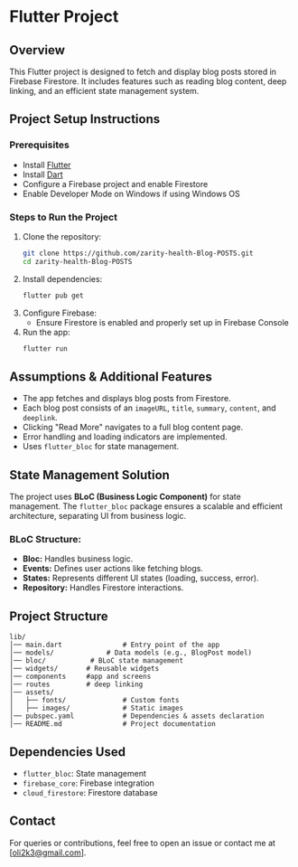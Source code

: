 # Flutter Project

## Overview
This Flutter project is designed to fetch and display blog posts stored in Firebase Firestore. It includes features such as reading blog content, deep linking, and an efficient state management system.

## Project Setup Instructions

### Prerequisites
- Install [Flutter](https://flutter.dev/docs/get-started/install)
- Install [Dart](https://dart.dev/get-dart)
- Configure a Firebase project and enable Firestore
- Enable Developer Mode on Windows if using Windows OS

### Steps to Run the Project
1. Clone the repository:
   ```sh
   git clone https://github.com/zarity-health-Blog-POSTS.git
   cd zarity-health-Blog-POSTS
   ```
2. Install dependencies:
   ```sh
   flutter pub get
   ```
3. Configure Firebase:
   - Ensure Firestore is enabled and properly set up in Firebase Console
4. Run the app:
   ```sh
   flutter run
   ```

## Assumptions & Additional Features
- The app fetches and displays blog posts from Firestore.
- Each blog post consists of an `imageURL`, `title`, `summary`, `content`, and `deeplink`.
- Clicking "Read More" navigates to a full blog content page.
- Error handling and loading indicators are implemented.
- Uses `flutter_bloc` for state management.

## State Management Solution
The project uses **BLoC (Business Logic Component)** for state management. The `flutter_bloc` package ensures a scalable and efficient architecture, separating UI from business logic.

### BLoC Structure:
- **Bloc:** Handles business logic.
- **Events:** Defines user actions like fetching blogs.
- **States:** Represents different UI states (loading, success, error).
- **Repository:** Handles Firestore interactions.

## Project Structure
```
lib/
│── main.dart               # Entry point of the app
│── models/             # Data models (e.g., BlogPost model)        
│── bloc/           # BLoC state management          
│── widgets/       # Reusable widgets
│── components     #app and screens
│── routes         # deep linking
│── assets/
│   ├── fonts/              # Custom fonts
│   ├── images/             # Static images
│── pubspec.yaml            # Dependencies & assets declaration
│── README.md               # Project documentation
```

## Dependencies Used
- `flutter_bloc`: State management
- `firebase_core`: Firebase integration
- `cloud_firestore`: Firestore database


## Contact
For queries or contributions, feel free to open an issue or contact me at [oli2k3@gmail.com].

